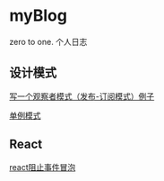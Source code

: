 # myBlog
zero to one. 个人日志
## 设计模式
[写一个观察者模式（发布-订阅模式）例子](https://github.com/twosugar/myBlog/issues/1)

[单例模式](https://github.com/twosugar/myBlog/issues/2)

## React
[react阻止事件冒泡](https://github.com/twosugar/myBlog/issues/3)
